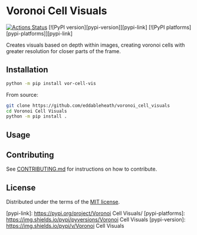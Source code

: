 # Voronoi Cell Visuals

[![Actions Status][actions-badge]][actions-link]
[![PyPI version][pypi-version]][pypi-link]
[![PyPI platforms][pypi-platforms]][pypi-link]

Creates visuals based on depth within images, creating voronoi cells with greater resolution for closer parts of the frame.

## Installation

```bash
python -m pip install vor-cell-vis
```

From source:
```bash
git clone https://github.com/eddableheath/voronoi_cell_visuals
cd Voronoi Cell Visuals
python -m pip install .
```

## Usage


## Contributing

See [CONTRIBUTING.md](CONTRIBUTING.md) for instructions on how to contribute.

## License

Distributed under the terms of the [MIT license](LICENSE).


<!-- prettier-ignore-start -->
[actions-badge]:            https://github.com/eddableheath/voronoi_cell_visuals/workflows/CI/badge.svg
[actions-link]:             https://github.com/eddableheath/voronoi_cell_visuals/actions
[pypi-link]:                https://pypi.org/project/Voronoi Cell Visuals/
[pypi-platforms]:           https://img.shields.io/pypi/pyversions/Voronoi Cell Visuals
[pypi-version]:             https://img.shields.io/pypi/v/Voronoi Cell Visuals
<!-- prettier-ignore-end -->

